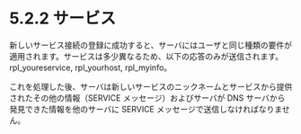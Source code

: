 # 5.2.2 サービス

新しいサービス接続の登録に成功すると、サーバにはユーザと同じ種類の要件が適用されます。サービスは多少異なるため、以下の応答のみが送信されます。rpl_youreservice, rpl_yourhost, rpl_myinfo。

これを処理した後、サーバは新しいサービスのニックネームとサービスから提供されたその他の情報（SERVICE メッセージ）およびサーバが DNS サーバから発見できた情報を他のサーバに SERVICE メッセージで送信しなければなりません。

